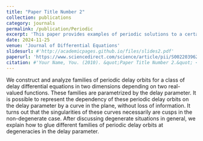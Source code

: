 ```yaml
---
title: "Paper Title Number 2"
collection: publications
category: journals
permalink: /publication/Periodic
excerpt: 'This paper provides examples of periodic solutions to a certain class of two dimensional differential delay equations. We further investigate geometric properties of the families of solutions.'
date: 2024-11-25
venue: 'Journal of Differential Equations'
slidesurl: #'http://academicpages.github.io/files/slides2.pdf'
paperurl: 'https://www.sciencedirect.com/science/article/pii/S0022039624004431'
citation: #'Your Name, You. (2010). &quot;Paper Title Number 2.&quot; <i>Journal 1</i>. 1(2).'
---
```


We construct and analyze families of periodic delay orbits for a class of delay differential equations
in two dimensions depending on two real-valued functions. These families are parametrized by the delay
parameter. It is possible to represent the dependency of these periodic delay orbits on the delay parameter by
a curve in the plane, without loss of information. It turns out that the singularities of these curves necessarily
are cusps in the non-degenerate case. After discussing degenerate situations in general, we explain how to
glue different families of periodic delay orbits at degeneracies in the delay parameter.